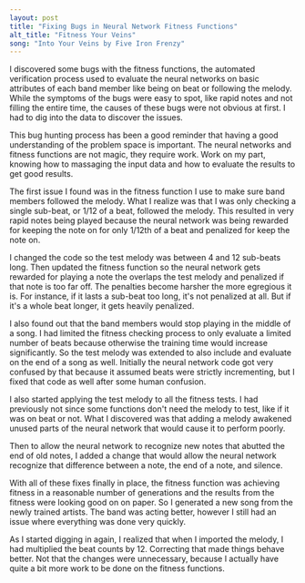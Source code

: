 ```yaml
---
layout: post
title: "Fixing Bugs in Neural Network Fitness Functions"
alt_title: "Fitness Your Veins"
song: "Into Your Veins by Five Iron Frenzy"
---
```


I discovered some bugs with the fitness functions, the automated verification
process used to evaluate the neural networks on basic attributes of each band
member like being on beat or following the melody. While the symptoms of the
bugs were easy to spot, like rapid notes and not filling the entire time, the
causes of these bugs were not obvious at first. I had to dig into the data to
discover the issues.

This bug hunting process has been a good reminder that having a good
understanding of the problem space is important. The neural networks and fitness
functions are not magic, they require work. Work on my part, knowing how to
massaging the input data and how to evaluate the results to get good results.

The first issue I found was in the fitness function I use to make sure band
members followed the melody. What I realize was that I was only checking a
single sub-beat, or 1/12 of a beat, followed the melody. This resulted in very
rapid notes being played because the neural network was being rewarded for
keeping the note on for only 1/12th of a beat and penalized for keep the note
on.

I changed the code so the test melody was between 4 and 12 sub-beats long. Then
updated the fitness function so the neural network gets rewarded for playing a
note the overlaps the test melody and penalized if that note is too far off. The
penalties become harsher the more egregious it is. For instance, if it lasts a
sub-beat too long, it's not penalized at all. But if it's a whole beat longer,
it gets heavily penalized.

I also found out that the band members would stop playing in the middle of a
song. I had limited the fitness checking process to only evaluate a limited
number of beats because otherwise the training time would increase
significantly. So the test melody was extended to also include and evaluate on
the end of a song as well. Initially the neural network code got very confused
by that because it assumed beats were strictly incrementing, but I fixed that
code as well after some human confusion.

I also started applying the test melody to all the fitness tests. I had
previously not since some functions don't need the melody to test, like if it
was on beat or not. What I discovered was that adding a melody awakened unused
parts of the neural network that would cause it to perform poorly.

Then to allow the neural network to recognize new notes that abutted the end of
old notes, I added a change that would allow the neural network recognize that
difference between a note, the end of a note, and silence.

With all of these fixes finally in place, the fitness function was achieving
fitness in a reasonable number of generations and the results from the fitness
were looking good on on paper. So I generated a new song from the newly trained
artists. The band was acting better, however I still had an issue where
everything was done very quickly.

As I started digging in again, I realized that when I imported the melody, I had
multiplied the beat counts by 12. Correcting that made things behave better. Not
that the changes were unnecessary, because I actually have quite a bit more work
to be done on the fitness functions.
